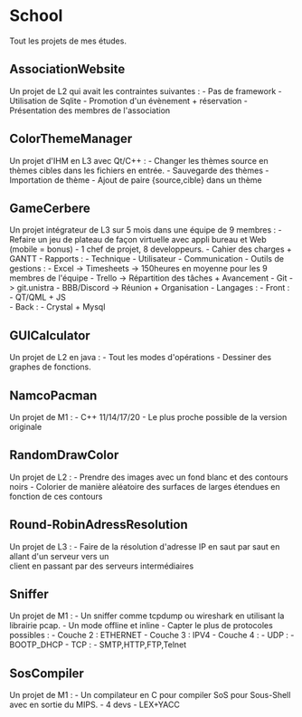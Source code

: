 # School
Tout les projets de mes études.

## AssociationWebsite
Un projet de L2 qui avait les contraintes suivantes : 
	- Pas de framework 
	- Utilisation de Sqlite 
	- Promotion d'un évènement + réservation 
	- Présentation des membres de l'association

## ColorThemeManager
Un projet d'IHM en L3 avec Qt/C++ : 
	- Changer les thèmes source en thèmes cibles dans les fichiers en entrée.
	- Sauvegarde des thèmes 
	- Importation de thème 
	- Ajout de paire {source,cible} dans un thème
	
## GameCerbere
Un projet intégrateur de L3 sur 5 mois dans une équipe de 9 membres : 
	- Refaire un jeu de plateau de façon virtuelle avec appli bureau et Web (mobile = bonus)
	- 1 chef de projet, 8 developpeurs.
	- Cahier des charges + GANTT
	- Rapports : 
		- Technique
		- Utilisateur
		- Communication
	- Outils de gestions : 
		- Excel -> Timesheets -> 150heures en moyenne pour les 9 membres de l'équipe
		- Trello -> Répartition des tâches + Avancement
		- Git -> git.unistra
		- BBB/Discord -> Réunion + Organisation 
	- Langages : 
		- Front : 
			- QT/QML + JS	
		- Back : 
			- Crystal + Mysql
	
## GUICalculator
Un projet de L2 en java : 
	- Tout les modes d'opérations 
	- Dessiner des graphes de fonctions.


## NamcoPacman
Un projet de M1 : 
	- C++ 11/14/17/20 
	- Le plus proche possible de la version originale 

## RandomDrawColor
Un projet de L2 : 
	- Prendre des images avec un fond blanc et des contours noirs 
	- Colorier de manière aléatoire des surfaces de larges étendues en fonction de ces contours 

## Round-RobinAdressResolution 
Un projet de L3 : 
	- Faire de la résolution d'adresse IP en saut par saut en allant d'un serveur vers un 	
 		client en passant par des serveurs intermédiaires 

## Sniffer 
Un projet de M1 : 
	- Un sniffer comme tcpdump ou wireshark en utilisant la librairie pcap.
	- Un mode offline et inline 
	- Capter le plus de protocoles possibles : 
		- Couche 2 : ETHERNET
		- Couche 3 : IPV4
		- Couche 4 : 
			- UDP : 
				- BOOTP_DHCP
			- TCP : 
				- SMTP,HTTP,FTP,Telnet
## SosCompiler 
Un projet de M1 : 
	- Un compilateur en C pour compiler SoS pour Sous-Shell avec en sortie du MIPS.
	- 4 devs 
	- LEX+YACC 
